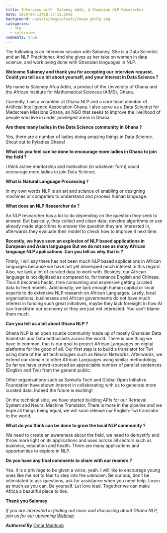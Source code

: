 ```yaml
---
title: Interview with  Salomey Addo, A Ghanaian NLP Researcher
date: 2020-06-13T18:37:11.354Z
background: /assets/img/uploads/image_ghnlp.png
categories:
  - nlp
  - interview
comments: true
---
```

The following is an interview session with Salomey. She is a Data Scientist and an NLP Practitioner. And she gives us her take on women in data science, and work being done with Ghanaian languages in NLP.

**Welcome Salomey and thank you for accepting our interview request. Could you tell us a bit about yourself, and your interest in Data Science ?**

My name is Salomey Afua Addo, a product of the University of Ghana and the African Institute for Mathematical Sciences (AIMS), Ghana. 

Currently, I am a volunteer at Ghana NLP and a core team member of Artificial Intelligence Association Ghana. I also serve as a Data Scientist for Medscreen Missions Ghana, an NGO that seeks to improve the livelihood of people who live in under privileged areas in Ghana

**Are there many ladies in the Data Science community in Ghana ?**

Yes, there are a number of ladies doing amazing things in Data Science. Shout out to Pyladies Ghana!

**What do you feel can be done to encourage more ladies in Ghana to join the field ?**

I think active mentorship and motivation (in whatever form) could encourage more ladies to join Data Science.

**What is Natural Language Processing ?**

In my own words NLP is an art and science of enabling or designing machines or computers to understand and process human language.

**What does an NLP Researcher do ?**

An NLP researcher has a lot to do depending on the question they seek to answer. But basically, they collect and clean data, develop algorithms or use already made algorithms to answer the question they are interested in, afterwards they evaluate their model to check how to improve it next time.

**Recently, we have seen an explosion of NLP based applications in European and Asian languages But we do not see as many African language NLP applications. Can you tell us why that is ?**

Firstly, I will say there has not been much NLP based applications in African languages because we have not yet developed much interest in this regard. Also, we lack a lot of curated data to work with. Besides, our African language is not digitised as compared to, for instance English and Chinese. Thus it becomes hectic, time consuming and expensive getting curated data to feed models. Additionally, we lack enough human capital or local experts to do extensive NLP research on African Languages. Lastly, local organisations, businesses and African governments do not have much interest in funding such great initiatives, maybe they lack foresight in how AI can transform our economy or they are just not interested. You can’t blame them much.

**Can you tell us a bit about Ghana NLP ?**

Ghana NLP is an open source community made up of mostly Ghanaian Data Scientists and Data enthusiasts across the world. There is one thing we have in common, that is our goal to project African Languages on digital platforms for the good of all. Our first step is to build a translator for Twi using state of the art technologies such as Neural Networks. Afterwards, we extend our domain to other African Languages using similar methodology. So far we have crowd-sourced an appreciable number of parallel sentences (English and Twi) from the general public. 

Other organisations such as Sankofa Tech and Global Open Initiative Foundation have shown interest in collaborating with us to generate more curated data. Indeed the future is exciting! 

On the technical side, we have started building APIs for our Retrieval System and Neural Machine Translator. There is more in the pipeline and we hope all things being equal, we will soon release our English-Twi translator to the world.

**What do you think can be done to grow the local NLP community ?**

We need to create an awareness about the field, we need to demystify and throw more light on its applications and uses across all sectors such as business, education and health. There are many applications and opportunities to explore in NLP.

**Do you have any final comments to share with our readers ?**

Yes. It is a privilege to be given a voice, yeah. I will like to encourage young ones like me not to fear to step into the unknown. Be curious, don’t be intimidated to ask questions, ask for assistance when you need help. Learn as much as you can. Be yourself. Let love lead. Together we can make Africa a beautiful place to live.

**Thank you Salomey**

*If you are interested in finding out more and discussing about Ghana NLP, join us for our upcoming [Webinar](https://www.eventbrite.com/e/ghana-nlp-putting-ghanaian-languages-on-the-global-machine-learning-map-tickets-109534089410)*

***Authored By*** [Omar Majdoub](https://twitter.com/ganzaro1)